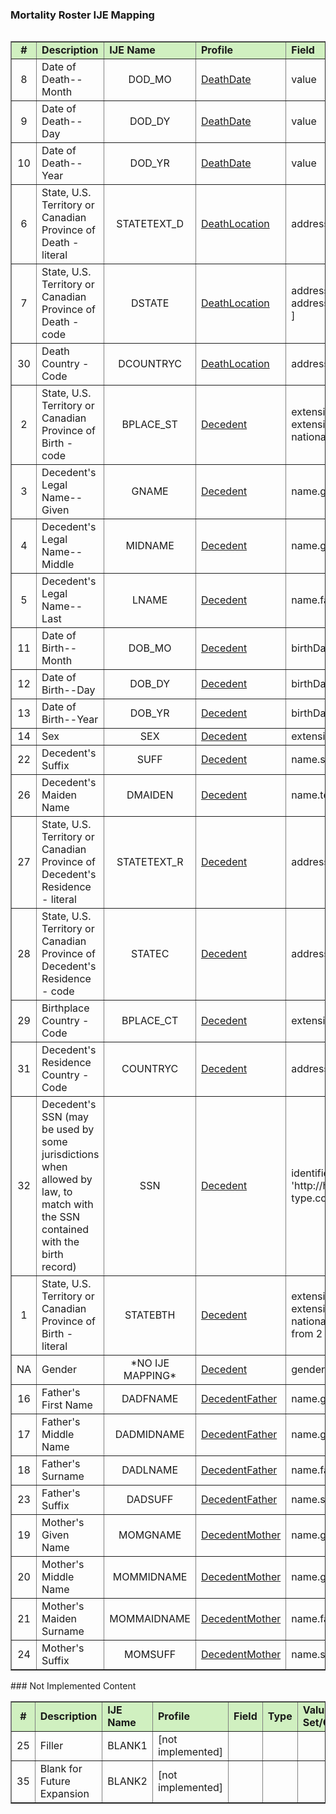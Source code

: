 
<style>
    table.style1 { 
        border-collapse: collapse; 
        width: 100%; 
        table-layout: fixed;
    }  
    table.style1 tbody tr {
    border-bottom: 1px solid #dddddd;
    } 
    table.style1 tbody tr:nth-of-type(even) { 
        background-color: #f3f3f3; 
    } 
    table.style1 tbody tr:last-of-type {
    border-bottom: 2px solid #98c1d9;
    }
    </style>
### Mortality Roster IJE Mapping

<table align='left' border='1' cellpadding='1' cellspacing='1' style='width:100%;'>
<tbody>
<tr>
<td style='background-color:#D0F0C0; text-align: center;'><b>#</b></td>
<td style='background-color:#D0F0C0;'><b>Description</b></td>
<td style='background-color:#D0F0C0;'><b>IJE Name</b></td>
<td style='background-color:#D0F0C0;'><b>Profile</b></td>
<td style='background-color:#D0F0C0;'><b>Field</b></td>
<td style='background-color:#D0F0C0;'><b>Type</b></td>
<td style='background-color:#D0F0C0;'><b>Value Set/Comments</b></td>
</tr>
<tr><td style='text-align: center;'>8</td><td>Date of Death--Month</td><td style='text-align: center;'>DOD_MO</td><td><a href='StructureDefinition-vrdr-death-date.html'>DeathDate</a></td><td>value</td><td>dateTime</td><td>See <a href='usage.html#partial-dates-and-times'>PartialDatesAndTimes</a></td></tr>
<tr><td style='text-align: center;'>9</td><td>Date of Death--Day</td><td style='text-align: center;'>DOD_DY</td><td><a href='StructureDefinition-vrdr-death-date.html'>DeathDate</a></td><td>value</td><td>dateTime</td><td>See <a href='usage.html#partial-dates-and-times'>PartialDatesAndTimes</a></td></tr>
<tr><td style='text-align: center;'>10</td><td>Date of Death--Year</td><td style='text-align: center;'>DOD_YR</td><td><a href='StructureDefinition-vrdr-death-date.html'>DeathDate</a></td><td>value</td><td>dateTime</td><td>Required for processing</td></tr>
<tr><td style='text-align: center;'>6</td><td>State, U.S. Territory or Canadian Province of Death - literal</td><td style='text-align: center;'>STATETEXT_D</td><td><a href='StructureDefinition-vrdr-death-location.html'>DeathLocation</a></td><td>address.state (expanded from 2 letter code)</td><td>string</td><td>-</td></tr>
<tr><td style='text-align: center;'>7</td><td>State, U.S. Territory or Canadian Province of Death - code</td><td style='text-align: center;'>DSTATE</td><td><a href='StructureDefinition-vrdr-death-location.html'>DeathLocation</a></td><td>address.state or address.state.extension[nationalReportingJurisdictionId ]</td><td>codeable</td><td><a href='ValueSet-ValueSet-states-territories-provinces-vr.html'>ValueSetStatesTerritoriesAndProvincesVitalRecords</a> or <a href='ValueSet-ValueSet-jurisdiction-vr.html'>ValueSetJurisdictionVitalRecords</a></td></tr>
<tr><td style='text-align: center;'>30</td><td>Death Country - Code</td><td style='text-align: center;'>DCOUNTRYC</td><td><a href='StructureDefinition-vrdr-death-location.html'>DeathLocation</a></td><td>address.country </td><td>string </td><td><a href='ValueSet-ValueSet-residence-country-vr.html'>ValueSetResidenceCountryVitalRecords</a>.  Note: For US Death certificates should be US.   </td></tr>
<tr><td style='text-align: center;'>2</td><td>State, U.S. Territory or Canadian Province of Birth - code</td><td style='text-align: center;'>BPLACE_ST</td><td><a href='StructureDefinition-vrdr-decedent.html'>Decedent</a></td><td>extension[patient-birthPlace].value[x].state or extension[patient-birthPlace].value[x].state.extension[ nationalReportingJurisdictionId] if present </td><td>string</td><td><a href='ValueSet-ValueSet-jurisdiction-vr.html'>ValueSetJurisdictionVitalRecords</a></td></tr>
<tr><td style='text-align: center;'>3</td><td>Decedent's Legal Name--Given </td><td style='text-align: center;'>GNAME</td><td><a href='StructureDefinition-vrdr-decedent.html'>Decedent</a></td><td>name.given , name.use = official</td><td>string</td><td>See <a href='usage.html#decedent-name'>Note on Decedent Name</a></td></tr>
<tr><td style='text-align: center;'>4</td><td>Decedent's Legal Name--Middle</td><td style='text-align: center;'>MIDNAME</td><td><a href='StructureDefinition-vrdr-decedent.html'>Decedent</a></td><td>name.given , name.use = official (first letter)</td><td>string</td><td>See <a href='usage.html#decedent-name'>Note on Decedent Name</a></td></tr>
<tr><td style='text-align: center;'>5</td><td>Decedent's Legal Name--Last</td><td style='text-align: center;'>LNAME</td><td><a href='StructureDefinition-vrdr-decedent.html'>Decedent</a></td><td>name.family , name.use = official</td><td>string</td><td>See <a href='usage.html#decedent-name'>Note on Decedent Name</a></td></tr>
<tr><td style='text-align: center;'>11</td><td>Date of Birth--Month</td><td style='text-align: center;'>DOB_MO</td><td><a href='StructureDefinition-vrdr-decedent.html'>Decedent</a></td><td>birthDate</td><td>dateTime</td><td>See <a href='usage.html#partial-dates-and-times'>PartialDatesAndTimes</a></td></tr>
<tr><td style='text-align: center;'>12</td><td>Date of Birth--Day</td><td style='text-align: center;'>DOB_DY</td><td><a href='StructureDefinition-vrdr-decedent.html'>Decedent</a></td><td>birthDate</td><td>dateTime</td><td>See <a href='usage.html#partial-dates-and-times'>PartialDatesAndTimes</a></td></tr>
<tr><td style='text-align: center;'>13</td><td>Date of Birth--Year</td><td style='text-align: center;'>DOB_YR</td><td><a href='StructureDefinition-vrdr-decedent.html'>Decedent</a></td><td>birthDate</td><td>dateTime</td><td>See <a href='usage.html#partial-dates-and-times'>PartialDatesAndTimes</a></td></tr>
<tr><td style='text-align: center;'>14</td><td>Sex</td><td style='text-align: center;'>SEX</td><td><a href='StructureDefinition-vrdr-decedent.html'>Decedent</a></td><td>extension[NVSS-SexAtDeath] </td><td>codeable</td><td><a href='ValueSet-vrdr-administrative-gender-vs.html'>AdministrativeGenderVS</a></td></tr>
<tr><td style='text-align: center;'>22</td><td>Decedent's Suffix</td><td style='text-align: center;'>SUFF</td><td><a href='StructureDefinition-vrdr-decedent.html'>Decedent</a></td><td>name.suffix , name.use = official</td><td>string</td><td>-</td></tr>
<tr><td style='text-align: center;'>26</td><td>Decedent's Maiden Name</td><td style='text-align: center;'>DMAIDEN</td><td><a href='StructureDefinition-vrdr-decedent.html'>Decedent</a></td><td>name.text , name.use=maiden</td><td>string</td><td></td></tr>
<tr><td style='text-align: center;'>27</td><td>State, U.S. Territory or Canadian Province of Decedent's Residence - literal</td><td style='text-align: center;'>STATETEXT_R </td><td><a href='StructureDefinition-vrdr-decedent.html'>Decedent</a></td><td>address.state (expanded from 2 letter code)</td><td>string</td><td>See <a href='usage.html#state-literals'>StateLiterals</a></td></tr>
<tr><td style='text-align: center;'>28</td><td>State, U.S. Territory or Canadian Province of Decedent's Residence - code</td><td style='text-align: center;'>STATEC</td><td><a href='StructureDefinition-vrdr-decedent.html'>Decedent</a></td><td>address.state</td><td>string</td><td><a href='ValueSet-ValueSet-states-territories-provinces-vr.html'>ValueSetStatesTerritoriesAndProvincesVitalRecords</a></td></tr>
<tr><td style='text-align: center;'>29</td><td>Birthplace Country - Code</td><td style='text-align: center;'>BPLACE_CT</td><td><a href='StructureDefinition-vrdr-decedent.html'>Decedent</a></td><td>extension[patient-birthPlace].value[x].country </td><td>string</td><td><a href='ValueSet-ValueSet-birthplace-country-vr.html'>ValueSetBirthplaceCountryVitalRecords</a>.</td></tr>
<tr><td style='text-align: center;'>31</td><td>Decedent's Residence Country - Code</td><td style='text-align: center;'>COUNTRYC</td><td><a href='StructureDefinition-vrdr-decedent.html'>Decedent</a></td><td>address.country</td><td>string</td><td><a href='ValueSet-ValueSet-residence-country-vr.html'>ValueSetResidenceCountryVitalRecords</a></td></tr>
<tr><td style='text-align: center;'>32</td><td>Decedent's SSN (may be used by some jurisdictions when allowed by law, to match with the SSN contained with the birth record)</td><td style='text-align: center;'>SSN</td><td><a href='StructureDefinition-vrdr-decedent.html'>Decedent</a></td><td>identifier.value where system = 'http://hl7.org/fhir/sid/us-ssn and type.coding.code="SB"</td><td>string</td><td>-</td></tr>
<tr><td style='text-align: center;'>1</td><td>State, U.S. Territory or Canadian Province of Birth - literal</td><td style='text-align: center;'>STATEBTH</td><td><a href='StructureDefinition-vrdr-decedent.html'>Decedent</a></td><td>extension[patient-birthPlace].value[x].state or extension[patient-birthPlace].value[x].state.extension[ nationalReportingJurisdictionId] if present    (expanded from 2 letter code)</td><td>string</td><td>See <a href='usage.html#state-literals'>StateLiterals</a></td></tr>
<tr><td style='text-align: center;'>NA</td><td>Gender</td><td style='text-align: center;'>*NO IJE MAPPING*</td><td><a href='StructureDefinition-vrdr-decedent.html'>Decedent</a></td><td>gender</td><td>codeable</td><td><a href='ValueSet-vrdr-administrative-gender-vs.html'>AdministrativeGenderVS</a> - See <a href='usage.html#decedent-gender'>Note on Decedent Gender</a></td></tr>
<tr><td style='text-align: center;'>16</td><td>Father's First Name</td><td style='text-align: center;'>DADFNAME</td><td><a href='StructureDefinition-vrdr-decedent-father.html'>DecedentFather</a></td><td>name.given , name.use = official</td><td>string</td><td>-</td></tr>
<tr><td style='text-align: center;'>17</td><td>Father's Middle Name</td><td style='text-align: center;'>DADMIDNAME</td><td><a href='StructureDefinition-vrdr-decedent-father.html'>DecedentFather</a></td><td>name.given , name.use = official</td><td>string</td><td>-</td></tr>
<tr><td style='text-align: center;'>18</td><td>Father's Surname</td><td style='text-align: center;'>DADLNAME</td><td><a href='StructureDefinition-vrdr-decedent-father.html'>DecedentFather</a></td><td>name.family</td><td>string</td><td>-</td></tr>
<tr><td style='text-align: center;'>23</td><td>Father's Suffix</td><td style='text-align: center;'>DADSUFF</td><td><a href='StructureDefinition-vrdr-decedent-father.html'>DecedentFather</a></td><td>name.suffix , name.use = official</td><td>string</td><td>-</td></tr>
<tr><td style='text-align: center;'>19</td><td>Mother's Given Name</td><td style='text-align: center;'>MOMGNAME</td><td><a href='StructureDefinition-vrdr-decedent-mother.html'>DecedentMother</a></td><td>name.given , name.use = official</td><td>string</td><td>-</td></tr>
<tr><td style='text-align: center;'>20</td><td>Mother's Middle Name</td><td style='text-align: center;'>MOMMIDNAME</td><td><a href='StructureDefinition-vrdr-decedent-mother.html'>DecedentMother</a></td><td>name.given , name.use = official</td><td>string</td><td>-</td></tr>
<tr><td style='text-align: center;'>21</td><td>Mother's Maiden Surname</td><td style='text-align: center;'>MOMMAIDNAME</td><td><a href='StructureDefinition-vrdr-decedent-mother.html'>DecedentMother</a></td><td>name.family , name.type=maiden</td><td>string </td><td>-</td></tr>
<tr><td style='text-align: center;'>24</td><td>Mother's Suffix</td><td style='text-align: center;'>MOMSUFF</td><td><a href='StructureDefinition-vrdr-decedent-mother.html'>DecedentMother</a></td><td>name.suffix , name.use = official</td><td>string</td><td>-</td></tr>
</tbody>
</table>
### Not Implemented Content

<table align='left' border='1' cellpadding='1' cellspacing='1' style='width:100%;'>
<tbody>
<tr>
<td style='background-color:#D0F0C0; text-align: center;'><b>#</b></td>
<td style='background-color:#D0F0C0;'><b>Description</b></td>
<td style='background-color:#D0F0C0;'><b>IJE Name</b></td>
<td style='background-color:#D0F0C0;'><b>Profile</b></td>
<td style='background-color:#D0F0C0;'><b>Field</b></td>
<td style='background-color:#D0F0C0;'><b>Type</b></td>
<td style='background-color:#D0F0C0;'><b>Value Set/Comments</b></td>
</tr>
<tr><td style='text-align: center;'>25</td><td>Filler</td><td style='text-align: center;'>BLANK1</td><td>[not implemented]</td><td></td><td></td><td></td></tr>
<tr><td style='text-align: center;'>35</td><td>Blank for Future Expansion</td><td style='text-align: center;'>BLANK2</td><td>[not implemented]</td><td></td><td></td><td></td></tr>
</tbody>
</table>

